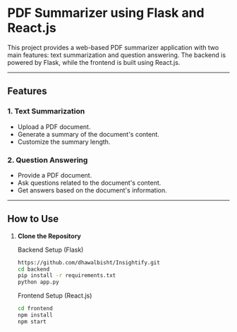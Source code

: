 # PDF Summarizer using Flask and React.js

This project provides a web-based PDF summarizer application with two main features: text summarization and question answering. The backend is powered by Flask, while the frontend is built using React.js.

---

## Features

### 1. Text Summarization
- Upload a PDF document.
- Generate a summary of the document's content.
- Customize the summary length.

### 2. Question Answering
- Provide a PDF document.
- Ask questions related to the document's content.
- Get answers based on the document's information.

---

## How to Use

1. **Clone the Repository**

   Backend Setup (Flask)
   ```bash
   https://github.com/dhawalbisht/Insightify.git
   cd backend
   pip install -r requirements.txt
   python app.py
   ```
   Frontend Setup (React.js)
   ```bash
   cd frontend
   npm install
   npm start
   ```
   

